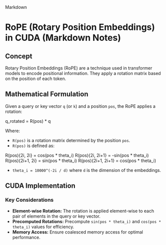 Markdown

# RoPE (Rotary Position Embeddings) in CUDA (Markdown Notes)

## Concept

Rotary Position Embeddings (RoPE) are a technique used in transformer models to encode positional information. They apply a rotation matrix based on the position of each token.

## Mathematical Formulation

Given a query or key vector `q` (or `k`) and a position `pos`, the RoPE applies a rotation:

q_rotated = R(pos) * q


Where:

* `R(pos)` is a rotation matrix determined by the position `pos`.
* `R(pos)` is defined as:

R(pos){2i, 2i} = cos(pos * theta_i)
R(pos){2i, 2i+1} = -sin(pos * theta_i)
R(pos){2i+1, 2i} = sin(pos * theta_i)
R(pos){2i+1, 2i+1} = cos(pos * theta_i)


* `theta_i = 10000^(-2i / d)` where `d` is the dimension of the embeddings.

## CUDA Implementation

### Key Considerations

* **Element-wise Rotation:** The rotation is applied element-wise to each pair of elements in the query or key vector.
* **Precomputed Rotations:** Precompute `sin(pos * theta_i)` and `cos(pos * theta_i)` values for efficiency.
* **Memory Access:** Ensure coalesced memory access for optimal performance.
